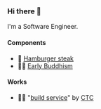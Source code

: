 ### Hi there 👋

I'm a Software Engineer.

#### Components

- 🍖 [Hamburger steak](https://www.bikkuri-donkey.com/m17n/en/)
- 🧘🏽 [Early Buddhism](https://en.wikipedia.org/wiki/Early_Buddhism)

#### Works

- 👷‍♂️ "[build service](https://www.ctc-g.co.jp/solutions/build/)" by [CTC](https://www.ctc-g.co.jp/en/)

<!--
**ctc-itkr/ctc-itkr** is a ✨ _special_ ✨ repository because its `README.md` (this file) appears on your GitHub profile.

Here are some ideas to get you started:

- 🔭 I’m currently working on ...
- 🌱 I’m currently learning ...
- 👯 I’m looking to collaborate on ...
- 🤔 I’m looking for help with ...
- 💬 Ask me about ...
- 📫 How to reach me: ...
- 😄 Pronouns: ...
- ⚡ Fun fact: ...
-->

